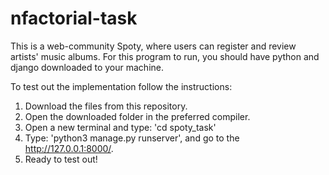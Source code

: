 # nfactorial-task
This is a web-community Spoty, where users can register and review artists' music albums.
For this program to run, you should have python and django downloaded to your machine. 

To test out the implementation follow the instructions:
1. Download the files from this repository.
2. Open the downloaded folder in the preferred compiler.
3. Open a new terminal and type: 'cd spoty_task'
4. Type: 'python3 manage.py runserver', and go to the http://127.0.0.1:8000/.
5. Ready to test out!
